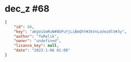
# dec_z #68
                
```JSON
{
    "id": 68,
    "key": "aKgVuSmRuN#8bPuYjLiBmQhY#3kVnLoVmzOlV#3y",
    "author": "fwRelik",
    "owner": "undefined",
    "lisance_key": null,
    "date": "2023-1-06 01:00"
}
```
    